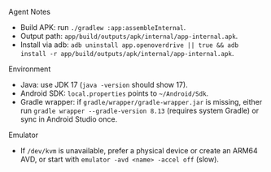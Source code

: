 Agent Notes

- Build APK: run `./gradlew :app:assembleInternal`.
- Output path: `app/build/outputs/apk/internal/app-internal.apk`.
- Install via adb: `adb uninstall app.openoverdrive || true && adb install -r app/build/outputs/apk/internal/app-internal.apk`.

Environment

- Java: use JDK 17 (`java -version` should show 17).
- Android SDK: `local.properties` points to `~/Android/Sdk`.
- Gradle wrapper: if `gradle/wrapper/gradle-wrapper.jar` is missing, either run `gradle wrapper --gradle-version 8.13` (requires system Gradle) or sync in Android Studio once.

Emulator

- If `/dev/kvm` is unavailable, prefer a physical device or create an ARM64 AVD, or start with `emulator -avd <name> -accel off` (slow).
